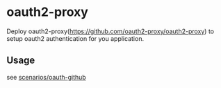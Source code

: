 # oauth2-proxy

Deploy oauth2-proxy(<https://github.com/oauth2-proxy/oauth2-proxy>) to setup oauth2 authentication for you application.

## Usage

see [scenarios/oauth-github](../scenarios/oauth-github/kustomization.yaml)